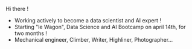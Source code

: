 Hi there !

- Working actively to become a data scientist and AI expert !
- Starting "le Wagon", Data Science and AI Bootcamp on april 14th, for two months !
- Mechanical engineer, Climber, Writer, Highliner, Photographer...
